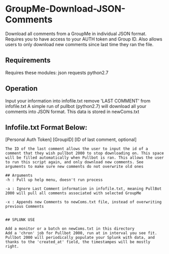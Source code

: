 # GroupMe-Download-JSON-Comments

Download all comments from a GroupMe in individual JSON format. Requires you to have access to your AUTH token and Group ID. Also allows users to only download new comments since last time they ran the file.

## Requirements

Requires these modules:
json
requests
python2.7

## Operation

Input your information into infofile.txt
remove 'LAST COMMENT' from infofile.txt
A simple run of pullbot (python2.7) will download all your comments into JSON format.
This data is stored in newComs.txt

## Infofile.txt Format Below:

[Personal Auth Token]
[GroupID]
[ID of last comment, optional]
~~~~~~~~~~~~~
The ID of the last comment allows the user to input the id of a comment that they wish pullbot 2000 to stop downloading on. This space will be filled automatically when Pullbot is ran. This allows the user to run this script again, and only download new comments. See arguments to make sure new comments do not overwrite old ones

## Arguments
-h : Pull up help menu, doesn't run process

-a : Ignore Last Comment information in infofile.txt, meaning PullBot 2000 will pull all comments associated with selected GroupMe

-x : Appends new Comments to newComs.txt file, instead of overwriting previous Comments


## SPLUNK USE

Add a monitor or a batch on newComs.txt in this directory
Add a 'chron' job for Pullbot 2000, run at in interval you see fit.
Pullbot 2000 will periodically populate your Splunk with data, and thanks to the 'created_at' field, the timestampes will be mostly right. 
